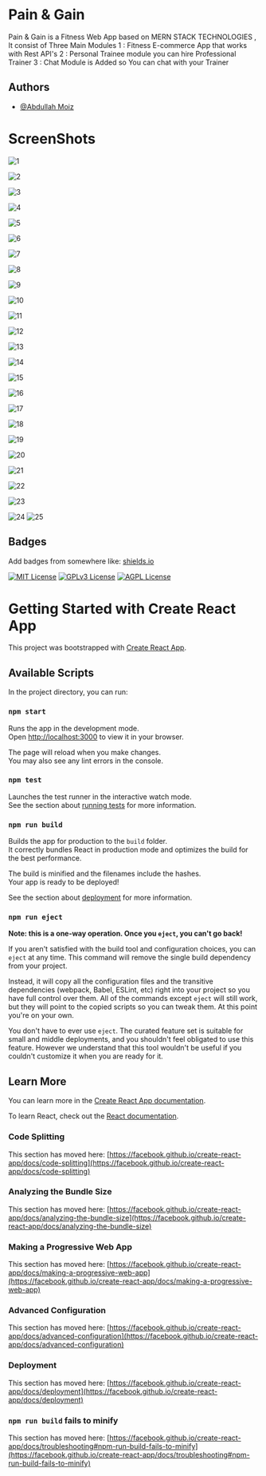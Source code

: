 
# Pain & Gain



Pain & Gain is a Fitness Web App based on MERN STACK TECHNOLOGIES , 
It consist of Three Main Modules
1 : Fitness E-commerce App that works with Rest API's
2 : Personal Trainee module you can hire Professional Trainer
3 : Chat Module is Added so  You can chat with your Trainer 


## Authors

- [@Abdullah Moiz](https://www.github.com/Abdullah-moiz)

# ScreenShots



![1](https://user-images.githubusercontent.com/90745903/211572031-4866a2ad-c5b1-481e-8bda-99db6d6a5499.png)


![2](https://user-images.githubusercontent.com/90745903/211572151-837f7938-c4f2-498c-9885-69d132c569f3.png)

![3](https://user-images.githubusercontent.com/90745903/211572188-bf00ceb8-aaf8-4f74-b9ee-c77491994403.png)



![4](https://user-images.githubusercontent.com/90745903/211572072-e5634c7d-26a0-4224-90b5-c692b11582d5.png)

![5](https://user-images.githubusercontent.com/90745903/211572087-2a0267d6-0fae-4f60-81c6-870050095371.png)

![6](https://user-images.githubusercontent.com/90745903/211572242-cd94acc8-5327-497e-9032-7df75ce51a6b.png)


![7](https://user-images.githubusercontent.com/90745903/211572226-ef6eba0d-aaab-4e50-a8ff-26f490e7efb0.png)

![8](https://user-images.githubusercontent.com/90745903/211572265-416b5fe3-caea-4b2d-9cfb-5c9353c2fc5b.png)

![9](https://user-images.githubusercontent.com/90745903/211572296-65865a40-5f14-4177-b341-8bf1ff25f5dd.png)


![10](https://user-images.githubusercontent.com/90745903/211572302-27792362-0205-464a-8c23-11e2b281d6d2.png)

![11](https://user-images.githubusercontent.com/90745903/211572319-5a0e5635-0655-4b5b-b55a-24bbade831ee.png)


![12](https://user-images.githubusercontent.com/90745903/211572327-d86e9c7e-c299-4ed2-a235-d89034a7bf1d.png)

![13](https://user-images.githubusercontent.com/90745903/211572362-72f27394-abf8-4215-b45b-ca9dd66baa45.png)

![14](https://user-images.githubusercontent.com/90745903/211572405-25592c07-ad7d-4108-bb0d-728fe3f02117.png)

![15](https://user-images.githubusercontent.com/90745903/211572428-5fe7a257-c96f-4fae-b3e3-96c2c0344466.png)

![16](https://user-images.githubusercontent.com/90745903/211572459-c8e3c8e2-c37e-4435-98af-cb7700d37189.png)

![17](https://user-images.githubusercontent.com/90745903/211572475-10fde8ea-ce8d-4ae3-b301-803e00a0bcef.png)

![18](https://user-images.githubusercontent.com/90745903/211572490-ba2b066c-2b47-461c-ab70-09211e37326f.png)


![19](https://user-images.githubusercontent.com/90745903/211572516-fae28e9d-04b9-4033-99bb-022b120e9bcb.png)

![20](https://user-images.githubusercontent.com/90745903/211572550-7dc3e4a4-b31c-405b-8961-a7a7f0cc9e60.png)

![21](https://user-images.githubusercontent.com/90745903/211572558-f5e373da-9d57-4ab4-a4d0-4fe964993ac1.png)

![22](https://user-images.githubusercontent.com/90745903/211572567-9dc4588d-7c76-4fb0-b6f3-94b794151f11.png)

![23](https://user-images.githubusercontent.com/90745903/211572583-31aa3d0f-0ff6-4d41-9ac6-93ab3182204d.png)

![24](https://user-images.githubusercontent.com/90745903/211572615-a07b14ea-57e4-47cb-8564-b36b9a758023.png)
![25](https://user-images.githubusercontent.com/90745903/211572626-40091161-0f2d-4cba-87e5-a066f21e2499.png)


## Badges

Add badges from somewhere like: [shields.io](https://shields.io/)

[![MIT License](https://img.shields.io/badge/License-MIT-green.svg)](https://choosealicense.com/licenses/mit/)
[![GPLv3 License](https://img.shields.io/badge/License-GPL%20v3-yellow.svg)](https://opensource.org/licenses/)
[![AGPL License](https://img.shields.io/badge/license-AGPL-blue.svg)](http://www.gnu.org/licenses/agpl-3.0)


# Getting Started with Create React App

This project was bootstrapped with [Create React App](https://github.com/facebook/create-react-app).

## Available Scripts

In the project directory, you can run:

### `npm start`

Runs the app in the development mode.\
Open [http://localhost:3000](http://localhost:3000) to view it in your browser.

The page will reload when you make changes.\
You may also see any lint errors in the console.

### `npm test`

Launches the test runner in the interactive watch mode.\
See the section about [running tests](https://facebook.github.io/create-react-app/docs/running-tests) for more information.

### `npm run build`

Builds the app for production to the `build` folder.\
It correctly bundles React in production mode and optimizes the build for the best performance.

The build is minified and the filenames include the hashes.\
Your app is ready to be deployed!

See the section about [deployment](https://facebook.github.io/create-react-app/docs/deployment) for more information.

### `npm run eject`

**Note: this is a one-way operation. Once you `eject`, you can't go back!**

If you aren't satisfied with the build tool and configuration choices, you can `eject` at any time. This command will remove the single build dependency from your project.

Instead, it will copy all the configuration files and the transitive dependencies (webpack, Babel, ESLint, etc) right into your project so you have full control over them. All of the commands except `eject` will still work, but they will point to the copied scripts so you can tweak them. At this point you're on your own.

You don't have to ever use `eject`. The curated feature set is suitable for small and middle deployments, and you shouldn't feel obligated to use this feature. However we understand that this tool wouldn't be useful if you couldn't customize it when you are ready for it.

## Learn More

You can learn more in the [Create React App documentation](https://facebook.github.io/create-react-app/docs/getting-started).

To learn React, check out the [React documentation](https://reactjs.org/).

### Code Splitting

This section has moved here: [https://facebook.github.io/create-react-app/docs/code-splitting](https://facebook.github.io/create-react-app/docs/code-splitting)

### Analyzing the Bundle Size

This section has moved here: [https://facebook.github.io/create-react-app/docs/analyzing-the-bundle-size](https://facebook.github.io/create-react-app/docs/analyzing-the-bundle-size)

### Making a Progressive Web App

This section has moved here: [https://facebook.github.io/create-react-app/docs/making-a-progressive-web-app](https://facebook.github.io/create-react-app/docs/making-a-progressive-web-app)

### Advanced Configuration

This section has moved here: [https://facebook.github.io/create-react-app/docs/advanced-configuration](https://facebook.github.io/create-react-app/docs/advanced-configuration)

### Deployment

This section has moved here: [https://facebook.github.io/create-react-app/docs/deployment](https://facebook.github.io/create-react-app/docs/deployment)

### `npm run build` fails to minify

This section has moved here: [https://facebook.github.io/create-react-app/docs/troubleshooting#npm-run-build-fails-to-minify](https://facebook.github.io/create-react-app/docs/troubleshooting#npm-run-build-fails-to-minify)


